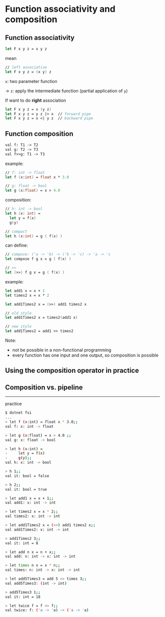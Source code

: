 # Function associativity and composition

## Function associativity

```fs
let F x y z = x y z
```

mean

```fs
// left associative
let F x y z = (x y) z
```

`x`: two parameter function

→ `z`: apply the intermediate function (partial application of `y`)

If want to do **right** association

```fs
let F x y z = x (y z)
let F x y z = y z |> x  // forward pipe
let F x y z = x <| y z  // backward pipe
```

## Function composition

```txt
val f: T1 -> T2
val g: T2 -> T3
val f>>g: T1 -> T3
```

example:

```fs
// f: int -> float
let f (x:int) = float x * 3.0

// g: float -> bool
let g (x:float) = x > 4.0
```

composition:

```fs
// h: int -> bool
let h (x: int) =
  let y = f(x)
  g(y)

// compact
let h (x:int) = g ( f(x) )
```

can define:

```fs
// compose: ('a -> 'b) -> ('b -> 'c) -> 'a -> 'c
let compose f g x = g ( f(x) )

// >>
let (>>) f g x = g ( f(x) )
```

example:

```fs
let add1 x = x + 1
let times2 x = x * 2

let add1Times2 x = (>>) add1 times2 x

// old style
let add1Times2 x = times2(add1 x)

// new style
let add1Times2 = add1 >> times2
```

Note:

- not be possible in a non-functional programming
- every function has one input and one output, so composition is possible

## Using the composition operator in practice

## Composition vs. pipeline

---
practice

```sh
$ dotnet fsi
...
> let f (x:int) = float x * 3.0;;
val f: x: int -> float

> let g (x:float) = x > 4.0 ;;
val g: x: float -> bool

> let h (x:int) =
-     let y = f(x)
-     g(y);;
val h: x: int -> bool

> h 1;;
val it: bool = false

> h 2;;
val it: bool = true

> let add1 x = x + 1;;
val add1: x: int -> int

> let times2 x = x * 2;;
val times2: x: int -> int

> let add1Times2 x = (>>) add1 times2 x;;
val add1Times2: x: int -> int

> add1Times2 3;;
val it: int = 8

> let add n x = n + x;;
val add: n: int -> x: int -> int

> let times n x = x * n;;
val times: n: int -> x: int -> int

> let add5Times3 = add 5 >> times 3;;
val add5Times3: (int -> int)

> add5Times3 1;;
val it: int = 18

> let twice f = f >> f;;
val twice: f: ('a -> 'a) -> ('a -> 'a)
```
